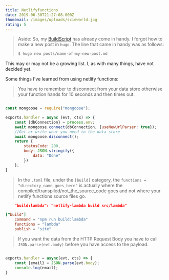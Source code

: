 ```yaml
---
title: Netlifyfunctions
date: 2019-06-30T21:27:08.000Z
thumbnail: /images/uploads/scieworld.jpg
rating: 5
---
```


> Aside: So, my [BuildScript]("https://royu.netlify.com/posts/buildscript/") has already come in handy.  I forgot how to make a new post in `hugo`.  The line that came in handy was as follows:
> ```bash
> $ hugo new posts/name-of-my-new-post.md
> ```

This may or may not be a growing list.  I, as with many things, have not decided yet.

Some things I've learned from using netlify functions:

> You have to remember to disconnect from your data store otherwise your function hands for 10 seconds and then times out.

```javascript

const mongoose = require("mongoose");

exports.handler = async (evt, ctx) => {
    const {dbConnection} = process.env;
    await mongoose.connect(dbConnection, {useNewUrlParser: true});
    //Get or write what you need to the data store
    await mongoose.disconnect();
    return {
        statusCode: 200,
        body: JSON.stringify({
            data: "Done"
        })
    };
}

```

> In the `.toml` file, under the `[build]` category, the `functions = "directory_name_goes_here"` is actually where the compiled/transpiled/not_the_source_code goes and not where your netlify functions source files go.

```json
    "build:lambda": "netlify-lambda build src/lambda"
```

```toml
["build"]
    command = "npm run build:lambda"
    functions = "lambda"
    publish = "site"
```

> If you want the data from the HTTP Request Body you have to call `JSON.parse(evt.body)` before you have access to the payload.

```javascript

exports.handler = async(evt, cts) => {
    const {email} = JSON.parse(evt.body);
    console.log(email);
}

```
